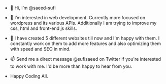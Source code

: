 - 👋 Hi, I’m @saeed-sufi
- 👀 I’m interested in web development. Currently more focused on wordpress and its various APIs. Additionally I am trying to improve my css, html and front-end js skills. 
- 🌱 I have created 5 different websites till now and I'm happy with them. I constantly work on them to add more features and also optimizing them with speed and SEO in mind.
- 📫 Send me a direct message @sufisaeed on Twitter if you're interested to work with me. I'd be more than happy to hear from you.

- Happy Coding All.

<!---
saeed-sufi/saeed-sufi is a ✨ special ✨ repository because its `README.md` (this file) appears on your GitHub profile.
You can click the Preview link to take a look at your changes.
--->
